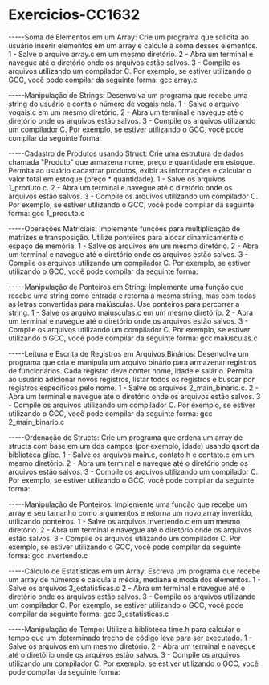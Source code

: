 # Exercicios-CC1632
-----Soma de Elementos em um Array: Crie um programa que solicita ao usuário inserir elementos em um array e calcule a soma desses elementos.
    1 - Salve o arquivo array.c em um mesmo diretório.
    2 - Abra um terminal e navegue até o diretório onde os arquivos estão salvos.
    3 - Compile os arquivos utilizando um compilador C. Por exemplo, se estiver utilizando o GCC, você pode compilar da seguinte forma: gcc array.c


-----Manipulação de Strings: Desenvolva um programa que recebe uma string do usuário e conta o número de vogais nela.
    1 - Salve o arquivo vogais.c em um mesmo diretório.
    2 - Abra um terminal e navegue até o diretório onde os arquivos estão salvos.
    3 - Compile os arquivos utilizando um compilador C. Por exemplo, se estiver utilizando o GCC, você pode compilar da seguinte forma:


-----Cadastro de Produtos usando Struct: Crie uma estrutura de dados chamada "Produto" que armazena nome, preço e quantidade em estoque. Permita ao usuário cadastrar produtos, exibir as informações e calcular o valor total em estoque (preço * quantidade).
    1 - Salve os arquivos 1_produto.c.
    2 - Abra um terminal e navegue até o diretório onde os arquivos estão salvos.
    3 - Compile os arquivos utilizando um compilador C. Por exemplo, se estiver utilizando o GCC, você pode compilar da seguinte forma: gcc 1_produto.c


-----Operações Matriciais: Implemente funções para multiplicação de matrizes e transposição. Utilize ponteiros para alocar dinamicamente o espaço de memória.
    1 - Salve os arquivos     em um mesmo diretório.
    2 - Abra um terminal e navegue até o diretório onde os arquivos estão salvos.
    3 - Compile os arquivos utilizando um compilador C. Por exemplo, se estiver utilizando o GCC, você pode compilar da seguinte forma:

-----Manipulação de Ponteiros em String: Implemente uma função que recebe uma string como entrada e retorna a mesma string, mas com todas as letras convertidas para maiúsculas. Use ponteiros para percorrer a string.
    1 - Salve os arquivo maiusculas.c em um mesmo diretório.
    2 - Abra um terminal e navegue até o diretório onde os arquivos estão salvos.
    3 - Compile os arquivos utilizando um compilador C. Por exemplo, se estiver utilizando o GCC, você pode compilar da seguinte forma: gcc maiusculas.c

-----Leitura e Escrita de Registros em Arquivos Binários: Desenvolva um programa que cria e manipula um arquivo binário para armazenar registros de funcionários. Cada registro deve conter nome, idade e salário. Permita ao usuário adicionar novos registros, listar todos os registros e buscar por registros específicos pelo nome.
    1 - Salve os arquivos 2_main_binario.c.
    2 - Abra um terminal e navegue até o diretório onde os arquivos estão salvos.
    3 - Compile os arquivos utilizando um compilador C. Por exemplo, se estiver utilizando o GCC, você pode compilar da seguinte forma: gcc 2_main_binario.c

-----Ordenação de Structs: Crie um programa que ordena um array de structs com base em um dos campos (por exemplo, idade) usando qsort da biblioteca glibc.
    1 - Salve os arquivos main.c, contato.h e contato.c em um mesmo diretório.
    2 - Abra um terminal e navegue até o diretório onde os arquivos estão salvos.
    3 - Compile os arquivos utilizando um compilador C. Por exemplo, se estiver utilizando o GCC, você pode compilar da seguinte forma:

-----Manipulação de Ponteiros: Implemente uma função que recebe um array e seu tamanho como argumentos e retorna um novo array invertido, utilizando ponteiros.
    1 - Salve os arquivos invertendo.c em um mesmo diretório.
    2 - Abra um terminal e navegue até o diretório onde os arquivos estão salvos.
    3 - Compile os arquivos utilizando um compilador C. Por exemplo, se estiver utilizando o GCC, você pode compilar da seguinte forma: gcc invertendo.c

-----Cálculo de Estatísticas em um Array: Escreva um programa que recebe um array de números e calcula a média, mediana e moda dos elementos.
    1 - Salve os arquivos 3_estatisticas.c
    2 - Abra um terminal e navegue até o diretório onde os arquivos estão salvos.
    3 - Compile os arquivos utilizando um compilador C. Por exemplo, se estiver utilizando o GCC, você pode compilar da seguinte forma: gcc 3_estatisticas.c

-----Manipulação de Tempo: Utilize a biblioteca time.h para calcular o tempo que um determinado trecho de código leva para ser executado.
    1 - Salve os arquivos           em um mesmo diretório.
    2 - Abra um terminal e navegue até o diretório onde os arquivos estão salvos.
    3 - Compile os arquivos utilizando um compilador C. Por exemplo, se estiver utilizando o GCC, você pode compilar da seguinte forma: 
